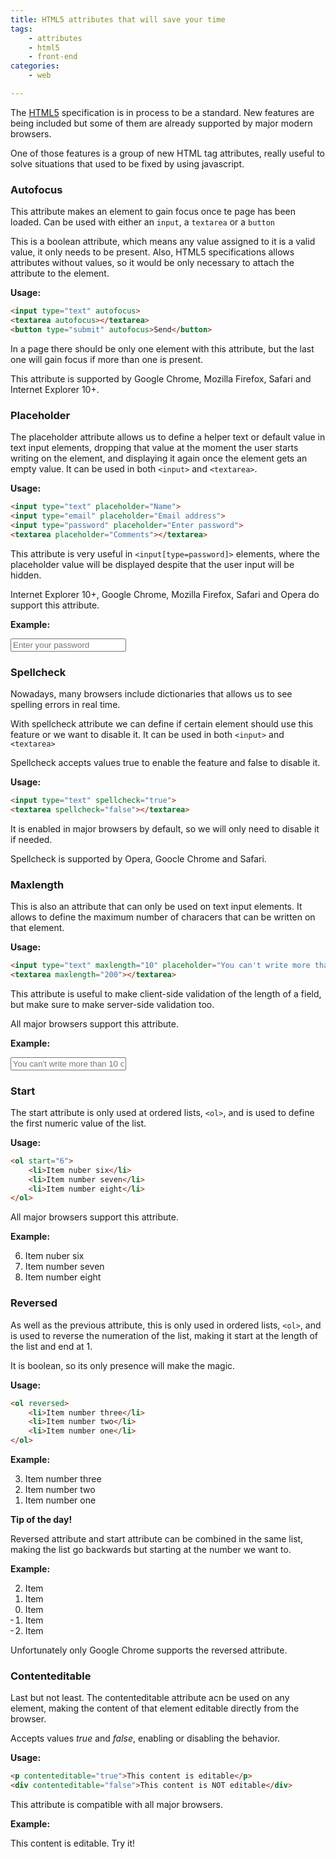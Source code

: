 ```yaml
---
title: HTML5 attributes that will save your time
tags:
    - attributes
    - html5
    - front-end
categories:
    - web

---
```


The [HTML5](https://en.wikipedia.org/wiki/HTML5) specification is in process to be a standard. New features are being included but some of them are already supported by major modern browsers.

One of those features is a group of new HTML tag attributes, really useful to solve situations that used to be fixed by using javascript.

### Autofocus

This attribute makes an element to gain focus once te page has been loaded. Can be used with either an `input`, a `textarea` or a `button`

This is a boolean attribute, which means any value assigned to it is a valid value, it only needs to be present. Also, HTML5 specifications allows attributes without values, so it would be only necessary to attach the attribute to the element.

**Usage:**

~~~html
<input type="text" autofocus>
<textarea autofocus></textarea>
<button type="submit" autofocus>Send</button>
~~~

In a page there should be only one element with this attribute, but the last one will gain focus if more than one is present.

This attribute is supported by Google Chrome, Mozilla Firefox, Safari and Internet Explorer 10+.

### Placeholder

The placeholder attribute allows us to define a helper text or default value in text input elements, dropping that value at the moment the user starts writing on the element, and displaying it again once the element gets an empty value. It can be used in both `<input>` and `<textarea>`.

**Usage:**

~~~html
<input type="text" placeholder="Name">
<input type="email" placeholder="Email address">
<input type="password" placeholder="Enter password">
<textarea placeholder="Comments"></textarea>
~~~

This attribute is very useful in `<input[type=password]>` elements, where the placeholder value will be displayed despite that the user input will be hidden.

Internet Explorer 10+, Google Chrome, Mozilla Firefox, Safari and Opera do support this attribute.

**Example:**

<input type="password" placeholder="Enter your password" class="form-control">

### Spellcheck

Nowadays, many browsers include dictionaries that allows us to see spelling errors in real time.

With spellcheck attribute we can define if certain element should use this feature or we want to disable it. It can be used in both `<input>` and `<textarea>`

Spellcheck accepts values true to enable the feature and false to disable it.

**Usage:**

~~~html
<input type="text" spellcheck="true">
<textarea spellcheck="false"></textarea>
~~~

It is enabled in major browsers by default, so we will only need to disable it if needed.

Spellcheck is supported by Opera, Goocle Chrome and Safari.

### Maxlength

This is also an attribute that can only be used on text input elements. It allows to define the maximum number of characers that can be written on that element.

**Usage:**

~~~html
<input type="text" maxlength="10" placeholder="You can't write more than 10 characters in here">
<textarea maxlength="200"></textarea>
~~~

This attribute is useful to make client-side validation of the length of a field, but make sure to make server-side validation too.

All major browsers support this attribute.

**Example:**

<input type="text" maxlength="10" placeholder="You can't write more than 10 characters in here" class="form-control">

### Start

The start attribute is only used at ordered lists, `<ol>`, and is used to define the first numeric value of the list.

**Usage:**

~~~html
<ol start="6">
    <li>Item nuber six</li>
    <li>Item number seven</li>
    <li>Item number eight</li>
</ol>
~~~

All major browsers support this attribute.

**Example:**

<ol start="6">
    <li>Item nuber six</li>
    <li>Item number seven</li>
    <li>Item number eight</li>
</ol>

### Reversed

As well as the previous attribute, this is only used in ordered lists, `<ol>`, and is used to reverse the numeration of the list, making it start at the length of the list and end at 1.

It is boolean, so its only presence will make the magic.

**Usage:**

~~~html
<ol reversed>
    <li>Item number three</li>
    <li>Item number two</li>
    <li>Item number one</li>
</ol>
~~~

**Example:**

<ol reversed>
    <li>Item number three</li>
    <li>Item number two</li>
    <li>Item number one</li>
</ol>

**Tip of the day!**

Reversed attribute and start attribute can be combined in the same list, making the list go backwards but starting at the number we want to.

**Example:**

<ol start="2" reversed="">
    <li>Item</li>
    <li>Item</li>
    <li>Item</li>
    <li>Item</li>
    <li>Item</li>
</ol>

Unfortunately only Google Chrome supports the reversed attribute.

### Contenteditable

Last but not least. The contenteditable attribute acn be used on any element, making the content of that element editable directly from the browser.

Accepts values _true_ and _false_, enabling or disabling the behavior.

**Usage:**

~~~html
<p contenteditable="true">This content is editable</p>
<div contenteditable="false">This content is NOT editable</div>
~~~

This attribute is compatible with all major browsers.

**Example:**

<div contenteditable>This content is editable. Try it!</div>